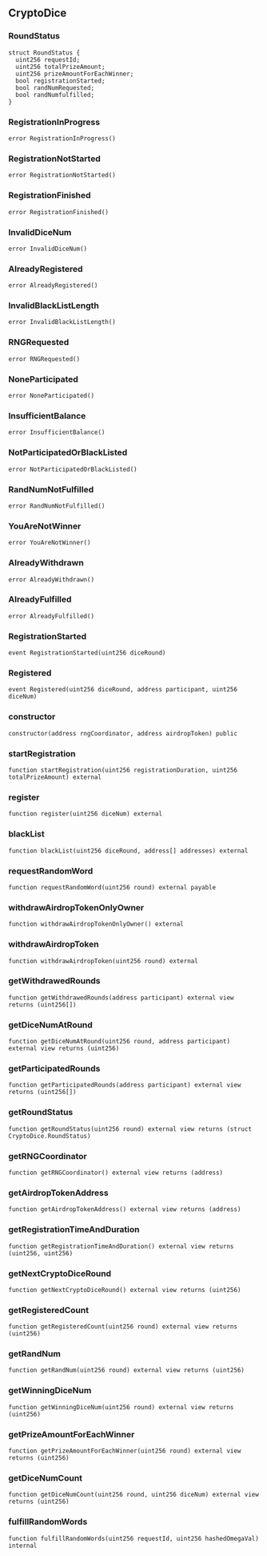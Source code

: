 <!--
 Copyright 2024 justin

 Licensed under the Apache License, Version 2.0 (the "License");
 you may not use this file except in compliance with the License.
 You may obtain a copy of the License at

     https://www.apache.org/licenses/LICENSE-2.0

 Unless required by applicable law or agreed to in writing, software
 distributed under the License is distributed on an "AS IS" BASIS,
 WITHOUT WARRANTIES OR CONDITIONS OF ANY KIND, either express or implied.
 See the License for the specific language governing permissions and
 limitations under the License.
-->

## CryptoDice

### RoundStatus

```solidity
struct RoundStatus {
  uint256 requestId;
  uint256 totalPrizeAmount;
  uint256 prizeAmountForEachWinner;
  bool registrationStarted;
  bool randNumRequested;
  bool randNumfulfilled;
}
```

### RegistrationInProgress

```solidity
error RegistrationInProgress()
```

### RegistrationNotStarted

```solidity
error RegistrationNotStarted()
```

### RegistrationFinished

```solidity
error RegistrationFinished()
```

### InvalidDiceNum

```solidity
error InvalidDiceNum()
```

### AlreadyRegistered

```solidity
error AlreadyRegistered()
```

### InvalidBlackListLength

```solidity
error InvalidBlackListLength()
```

### RNGRequested

```solidity
error RNGRequested()
```

### NoneParticipated

```solidity
error NoneParticipated()
```

### InsufficientBalance

```solidity
error InsufficientBalance()
```

### NotParticipatedOrBlackListed

```solidity
error NotParticipatedOrBlackListed()
```

### RandNumNotFulfilled

```solidity
error RandNumNotFulfilled()
```

### YouAreNotWinner

```solidity
error YouAreNotWinner()
```

### AlreadyWithdrawn

```solidity
error AlreadyWithdrawn()
```

### AlreadyFulfilled

```solidity
error AlreadyFulfilled()
```

### RegistrationStarted

```solidity
event RegistrationStarted(uint256 diceRound)
```

### Registered

```solidity
event Registered(uint256 diceRound, address participant, uint256 diceNum)
```

### constructor

```solidity
constructor(address rngCoordinator, address airdropToken) public
```

### startRegistration

```solidity
function startRegistration(uint256 registrationDuration, uint256 totalPrizeAmount) external
```

### register

```solidity
function register(uint256 diceNum) external
```

### blackList

```solidity
function blackList(uint256 diceRound, address[] addresses) external
```

### requestRandomWord

```solidity
function requestRandomWord(uint256 round) external payable
```

### withdrawAirdropTokenOnlyOwner

```solidity
function withdrawAirdropTokenOnlyOwner() external
```

### withdrawAirdropToken

```solidity
function withdrawAirdropToken(uint256 round) external
```

### getWithdrawedRounds

```solidity
function getWithdrawedRounds(address participant) external view returns (uint256[])
```

### getDiceNumAtRound

```solidity
function getDiceNumAtRound(uint256 round, address participant) external view returns (uint256)
```

### getParticipatedRounds

```solidity
function getParticipatedRounds(address participant) external view returns (uint256[])
```

### getRoundStatus

```solidity
function getRoundStatus(uint256 round) external view returns (struct CryptoDice.RoundStatus)
```

### getRNGCoordinator

```solidity
function getRNGCoordinator() external view returns (address)
```

### getAirdropTokenAddress

```solidity
function getAirdropTokenAddress() external view returns (address)
```

### getRegistrationTimeAndDuration

```solidity
function getRegistrationTimeAndDuration() external view returns (uint256, uint256)
```

### getNextCryptoDiceRound

```solidity
function getNextCryptoDiceRound() external view returns (uint256)
```

### getRegisteredCount

```solidity
function getRegisteredCount(uint256 round) external view returns (uint256)
```

### getRandNum

```solidity
function getRandNum(uint256 round) external view returns (uint256)
```

### getWinningDiceNum

```solidity
function getWinningDiceNum(uint256 round) external view returns (uint256)
```

### getPrizeAmountForEachWinner

```solidity
function getPrizeAmountForEachWinner(uint256 round) external view returns (uint256)
```

### getDiceNumCount

```solidity
function getDiceNumCount(uint256 round, uint256 diceNum) external view returns (uint256)
```

### fulfillRandomWords

```solidity
function fulfillRandomWords(uint256 requestId, uint256 hashedOmegaVal) internal
```
